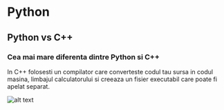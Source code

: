 # Python 

## Python vs C++

### Cea mai mare diferenta dintre Python si C++ 

In C++ folosesti un compilator care converteste codul tau sursa in codul masina, limbajul calculatorului si creeaza un fisier executabil care poate fi apelat separat.

![alt text](https://github.com/cezarovici/CSC/tree/master/02_Python/Translation.png)